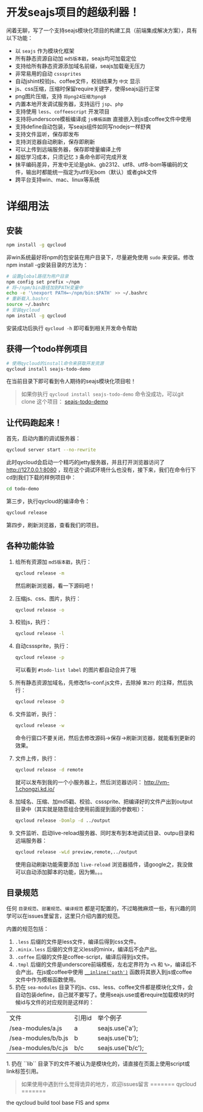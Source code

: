 开发seajs项目的超级利器！
======

闲着无聊，写了一个支持seajs模块化项目的构建工具（前端集成解决方案），具有以下功能：

* 以 ``seajs`` 作为模块化框架
* 所有静态资源自动加 ``md5版本戳``，seajs均可加载定位
* 支持给所有静态资源添加域名前缀，seajs加载毫无压力
* 非常易用的自动 ``csssprites``
* 自动jshint校验js、coffee文件，校验结果为 ``中文`` 显示
* js、css压缩，压缩时保留require关键字，使得seajs运行正常
* png图片压缩，支持 ``将png24压缩为png8``
* 内置本地开发调试服务器，支持运行 ``jsp``、``php``
* 支持使用 ``less``、``coffeescript`` 开发项目
* 支持将underscore模板编译成 ``js模板函数`` 直接嵌入到js或coffee文件中使用
* 支持define自动包装，写seajs组件如同写nodejs一样舒爽
* 支持文件监听，保存即发布
* 支持浏览器自动刷新，保存即刷新
* 可以上传到远端服务器，保存即增量编译上传
* 超低学习成本，只须记忆 ``3`` 条命令即可完成开发
* 抹平编码差异，开发中无论是gbk、gb2312、utf8、utf8-bom等编码的文件，输出时都能统一指定为utf8无bom（默认）或者gbk文件
* 跨平台支持win、mac、linux等系统

详细用法
=========

## 安装

```bash
npm install -g qycloud
```

非win系统最好将npm的包安装在用户目录下，尽量避免使用 ``sudo`` 来安装。修改npm install -g安装目录的方法为：

```bash
# 设置global路径为用户目录
npm config set prefix ~/npm
# 将~/npm/bin路径加到PATH变量中
echo -e '\nexport PATH=~/npm/bin:$PATH' >> ~/.bashrc
# 重新载入.bashrc
source ~/.bashrc
# 安装qycloud
npm install -g qycloud
```

安装成功后执行 ``qycloud -h`` 即可看到相关开发命令帮助

## 获得一个todo样例项目

```bash
# 使用qycloud的install命令来获取开发资源
qycloud install seajs-todo-demo
```

在当前目录下即可看到令人期待的seajs模块化项目啦！

> 如果你执行 ``qycloud install seajs-todo-demo`` 命令没成功，可以git clone 这个项目： [seajs-todo-demo](https://github.com/fouber/seajs-todo-demo)

## 让代码跑起来！

首先，启动内置的调试服务器：

```bash
qycloud server start --no-rewrite
```

此时qycloud会启动一个精巧的jetty服务器，并且打开浏览器访问了 http://127.0.0.1:8080 ，现在这个调试环境什么也没有，接下来，我们在命令行下cd到我们下载的样例项目中：

```bash
cd todo-demo
```

第三步，执行qycloud的编译命令：

```bash
qycloud release
```

第四步，刷新浏览器，查看我们的项目。

## 各种功能体验

1. 给所有资源加 ``md5版本戳``，执行：

    ```bash
    qycloud release -m
    ```
    
    然后刷新浏览器，看一下源码吧！

1. 压缩js、css、图片，执行：

    ```bash
    qycloud release -o
    ```

1. 校验js，执行：

    ```bash
    qycloud release -l
    ```

1. 自动csssprite，执行：

    ```bash
    qycloud release -p
    ```
    
    可以看到 ``#todo-list label`` 的图片都自动合并了哦

1. 所有静态资源加域名，先修改fis-conf.js文件，去除掉 ``第2行`` 的注释，然后执行：

    ```bash
    qycloud release -D
    ```

1. 文件监听，执行：

    ```bash
    qycloud release -w
    ```
    
    命令行窗口不要关闭，然后去修改源码->保存->刷新浏览器，就能看到更新的效果。

1. 文件上传，执行：

    ```bash
    qycloud release -d remote
    ```
    
    就可以发布到我的一个小服务器上，然后浏览器访问： http://vm-1.chongzi.kd.io/

1. 加域名、压缩、加md5戳、校验、csssprite、把编译好的文件产出到output目录中（其实就是随意组合使用前面提到面的参数啦）：

    ```bash
    qycloud release -Domlp -d ../output
    ```

1. 文件监听、启动live-reload服务器、同时发布到本地调试目录、outpu目录和远端服务器：

    ```bash
    qycloud release -wLd preview,remote,../output
    ```

    使用自动刷新功能需要添加 ``live-reload`` 浏览器插件，请google之，我没做可以自动添加脚本的功能，因为懒。。。

## 目录规范

任何 ``目录规范``、``部署规范``、``编译规范`` 都是可配置的，不过略微麻烦一些，有兴趣的同学可以在issues里留言，这里只介绍内置的规范。

内置的规范包括：

1. ``.less`` 后缀的文件是less文件，编译后得到css文件。
1. ``.minix.less`` 后缀的文件定义less的minix，编译后不会产出。
1. ``.coffee`` 后缀的文件是coffee-script，编译后得到js文件。
1. ``.tmpl`` 后缀的文件是underscore前端模板，左右定界符为 ``<%`` 和 ``%>``，编译后不会产出。在js或coffee中使用 [``__inline('path')``](https://github.com/fouber/seajs-todo-demo/blob/c80f78cd56c2ad31ff344892f7a0dd5648f049d0/sea-modules/views/todos.js#L12) 函数将其嵌入到js或coffee文件中作为模板函数使用。
1. 扔在 ``sea-modules`` 目录下的js、css、less、coffee文件都是模块化文件，会自动包装define，自己就不要写了。使用seajs.use或者require加载模块的时候id与文件的对应规则是这样的：
<table>
    <tr>
        <td>文件</td>
        <td>引用id</td>
        <td>举个例子</td>
    </tr>
    <tr>
        <td>/sea-modules/a.js</td>
        <td>a</td>
        <td>seajs.use('a');</td>
    </tr>
    <tr>
        <td>/sea-modules/b/b.js</td>
        <td>b</td>
        <td>seajs.use('b');</td>
    </tr>
    <tr>
        <td>/sea-modules/b/c.js</td>
        <td>b/c</td>
        <td>seajs.use('b/c');</td>
    </tr>
</table>
1. 扔在 ``lib`` 目录下的文件不被认为是模块化的，请直接在页面上使用script或link标签引用。

> 如果使用中遇到什么觉得诡异的地方，欢迎issues留言
=======
qycloud
=======

the qycloud build tool base FIS and spmx
